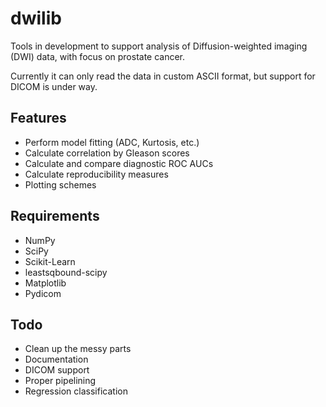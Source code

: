 dwilib
======

Tools in development to support analysis of Diffusion-weighted imaging (DWI) data, with focus on prostate cancer.

Currently it can only read the data in custom ASCII format, but support for DICOM is under way.

Features
--------
- Perform model fitting (ADC, Kurtosis, etc.)
- Calculate correlation by Gleason scores
- Calculate and compare diagnostic ROC AUCs
- Calculate reproducibility measures
- Plotting schemes

Requirements
------------
- NumPy
- SciPy
- Scikit-Learn
- leastsqbound-scipy
- Matplotlib
- Pydicom

Todo
----
- Clean up the messy parts
- Documentation
- DICOM support
- Proper pipelining
- Regression classification
